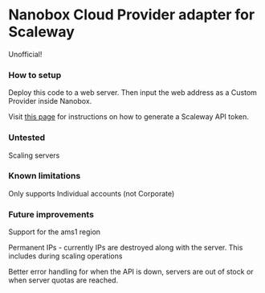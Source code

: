 # Nanobox Cloud Provider adapter for Scaleway

Unofficial!

### How to setup
Deploy this code to a web server. Then input the web address as a Custom Provider inside Nanobox.

Visit [this page](https://www.scaleway.com/docs/generate-an-api-token) for instructions on how to generate a Scaleway API token.

### Untested
Scaling servers

### Known limitations
Only supports Individual accounts (not Corporate)

### Future improvements
Support for the ams1 region

Permanent IPs - currently IPs are destroyed along with the server. This includes during scaling operations

Better error handling for when the API is down, servers are out of stock or when server quotas are reached.
